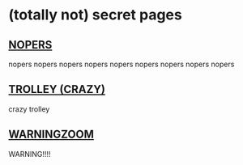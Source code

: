 # (totally not) secret pages

## [NOPERS](https://nopers.zyrenth.dev)
nopers nopers nopers nopers nopers nopers nopers nopers nopers

## [TROLLEY (CRAZY)](https://trolley.zyrenth.dev)
crazy trolley

## [WARNINGZOOM](https://warning.zyrenth.dev)
WARNING!!!!
